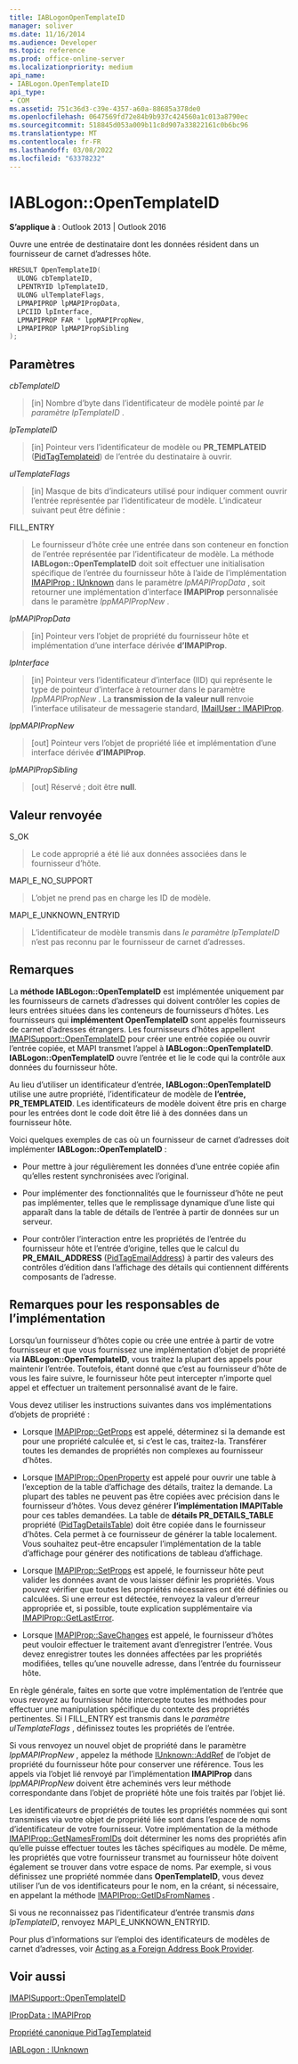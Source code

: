 ```yaml
---
title: IABLogonOpenTemplateID
manager: soliver
ms.date: 11/16/2014
ms.audience: Developer
ms.topic: reference
ms.prod: office-online-server
ms.localizationpriority: medium
api_name:
- IABLogon.OpenTemplateID
api_type:
- COM
ms.assetid: 751c36d3-c39e-4357-a60a-88685a378de0
ms.openlocfilehash: 0647569fd72e84b9b937c424560a1c013a8790ec
ms.sourcegitcommit: 518845d053a009b11c8d907a33822161c0b6bc96
ms.translationtype: MT
ms.contentlocale: fr-FR
ms.lasthandoff: 03/08/2022
ms.locfileid: "63378232"
---
```

# <a name="iablogonopentemplateid"></a>IABLogon::OpenTemplateID

  
  
**S’applique à** : Outlook 2013 | Outlook 2016 
  
Ouvre une entrée de destinataire dont les données résident dans un fournisseur de carnet d’adresses hôte.
  
```cpp
HRESULT OpenTemplateID(
  ULONG cbTemplateID,
  LPENTRYID lpTemplateID,
  ULONG ulTemplateFlags,
  LPMAPIPROP lpMAPIPropData,
  LPCIID lpInterface,
  LPMAPIPROP FAR * lppMAPIPropNew,
  LPMAPIPROP lpMAPIPropSibling
);
```

## <a name="parameters"></a>Paramètres

 _cbTemplateID_
  
> [in] Nombre d’byte dans l’identificateur de modèle pointé par  _le paramètre lpTemplateID_ . 
    
 _lpTemplateID_
  
> [in] Pointeur vers l’identificateur de modèle ou **PR_TEMPLATEID** ([PidTagTemplateid](pidtagtemplateid-canonical-property.md)) de l’entrée du destinataire à ouvrir.
    
 _ulTemplateFlags_
  
> [in] Masque de bits d’indicateurs utilisé pour indiquer comment ouvrir l’entrée représentée par l’identificateur de modèle. L’indicateur suivant peut être définie :
    
FILL_ENTRY 
  
> Le fournisseur d’hôte crée une entrée dans son conteneur en fonction de l’entrée représentée par l’identificateur de modèle. La méthode **IABLogon::OpenTemplateID** doit soit effectuer une initialisation spécifique de l’entrée du fournisseur hôte à l’aide de l’implémentation [IMAPIProp : IUnknown](imapipropiunknown.md) dans le paramètre _lpMAPIPropData_ , soit retourner une implémentation d’interface **IMAPIProp** personnalisée dans le paramètre _lppMAPIPropNew_ . 
    
 _lpMAPIPropData_
  
> [in] Pointeur vers l’objet de propriété du fournisseur hôte et implémentation d’une interface dérivée **d’IMAPIProp**.
    
 _lpInterface_
  
> [in] Pointeur vers l’identificateur d’interface (IID) qui représente le type de pointeur d’interface à retourner dans le paramètre _lppMAPIPropNew_ . La **transmission de la valeur null** renvoie l’interface utilisateur de messagerie standard, [IMailUser : IMAPIProp](imailuserimapiprop.md).
    
 _lppMAPIPropNew_
  
> [out] Pointeur vers l’objet de propriété liée et implémentation d’une interface dérivée **d’IMAPIProp**.
    
 _lpMAPIPropSibling_
  
> [out] Réservé ; doit être **null**.
    
## <a name="return-value"></a>Valeur renvoyée

S_OK 
  
> Le code approprié a été lié aux données associées dans le fournisseur d’hôte.
    
MAPI_E_NO_SUPPORT 
  
> L’objet ne prend pas en charge les ID de modèle.
    
MAPI_E_UNKNOWN_ENTRYID 
  
> L’identificateur de modèle transmis dans _le paramètre lpTemplateID_ n’est pas reconnu par le fournisseur de carnet d’adresses. 
    
## <a name="remarks"></a>Remarques

La **méthode IABLogon::OpenTemplateID** est implémentée uniquement par les fournisseurs de carnets d’adresses qui doivent contrôler les copies de leurs entrées situées dans les conteneurs de fournisseurs d’hôtes. Les fournisseurs qui **implémentent OpenTemplateID** sont appelés fournisseurs de carnet d’adresses étrangers. Les fournisseurs d’hôtes appellent [IMAPISupport::OpenTemplateID](imapisupport-opentemplateid.md) pour créer une entrée copiée ou ouvrir l’entrée copiée, et MAPI transmet l’appel à **IABLogon::OpenTemplateID**. **IABLogon::OpenTemplateID** ouvre l’entrée et lie le code qui la contrôle aux données du fournisseur hôte. 
  
Au lieu d’utiliser un identificateur d’entrée, **IABLogon::OpenTemplateID** utilise une autre propriété, l’identificateur de modèle de **l’entrée, PR_TEMPLATEID**. Les identificateurs de modèle doivent être pris en charge pour les entrées dont le code doit être lié à des données dans un fournisseur hôte.
  
Voici quelques exemples de cas où un fournisseur de carnet d’adresses doit implémenter **IABLogon::OpenTemplateID** : 
  
- Pour mettre à jour régulièrement les données d’une entrée copiée afin qu’elles restent synchronisées avec l’original.
    
- Pour implémenter des fonctionnalités que le fournisseur d’hôte ne peut pas implémenter, telles que le remplissage dynamique d’une liste qui apparaît dans la table de détails de l’entrée à partir de données sur un serveur.
    
- Pour contrôler l’interaction entre les propriétés de l’entrée du fournisseur hôte et l’entrée d’origine, telles que le calcul du **PR_EMAIL_ADDRESS** ([PidTagEmailAddress](pidtagemailaddress-canonical-property.md)) à partir des valeurs des contrôles d’édition dans l’affichage des détails qui contiennent différents composants de l’adresse.
    
## <a name="notes-to-implementers"></a>Remarques pour les responsables de l’implémentation

Lorsqu’un fournisseur d’hôtes copie ou crée une entrée à partir de votre fournisseur et que vous fournissez une implémentation d’objet de propriété via **IABLogon::OpenTemplateID**, vous traitez la plupart des appels pour maintenir l’entrée. Toutefois, étant donné que c’est au fournisseur d’hôte de vous les faire suivre, le fournisseur hôte peut intercepter n’importe quel appel et effectuer un traitement personnalisé avant de le faire.
  
Vous devez utiliser les instructions suivantes dans vos implémentations d’objets de propriété :
  
- Lorsque [IMAPIProp::GetProps](imapiprop-getprops.md) est appelé, déterminez si la demande est pour une propriété calculée et, si c’est le cas, traitez-la. Transférer toutes les demandes de propriétés non complexes au fournisseur d’hôtes. 
    
- Lorsque [IMAPIProp::OpenProperty](imapiprop-openproperty.md) est appelé pour ouvrir une table à l’exception de la table d’affichage des détails, traitez la demande. La plupart des tables ne peuvent pas être copiées avec précision dans le fournisseur d’hôtes. Vous devez générer **l’implémentation IMAPITable** pour ces tables demandées. La table de **détails PR_DETAILS_TABLE** propriété ([PidTagDetailsTable](pidtagdetailstable-canonical-property.md)) doit être copiée dans le fournisseur d’hôtes. Cela permet à ce fournisseur de générer la table localement. Vous souhaitez peut-être encapsuler l’implémentation de la table d’affichage pour générer des notifications de tableau d’affichage. 
    
- Lorsque [IMAPIProp::SetProps](imapiprop-setprops.md) est appelé, le fournisseur hôte peut valider les données avant de vous laisser définir les propriétés. Vous pouvez vérifier que toutes les propriétés nécessaires ont été définies ou calculées. Si une erreur est détectée, renvoyez la valeur d’erreur appropriée et, si possible, toute explication supplémentaire via [IMAPIProp::GetLastError](imapiprop-getlasterror.md).
    
- Lorsque [IMAPIProp::SaveChanges](imapiprop-savechanges.md) est appelé, le fournisseur d’hôtes peut vouloir effectuer le traitement avant d’enregistrer l’entrée. Vous devez enregistrer toutes les données affectées par les propriétés modifiées, telles qu’une nouvelle adresse, dans l’entrée du fournisseur hôte. 
    
En règle générale, faites en sorte que votre implémentation de l’entrée que vous revoyez au fournisseur hôte intercepte toutes les méthodes pour effectuer une manipulation spécifique du contexte des propriétés pertinentes. Si l FILL_ENTRY est transmis dans le _paramètre ulTemplateFlags_ , définissez toutes les propriétés de l’entrée. 
  
Si vous renvoyez un nouvel objet de propriété dans le paramètre _lppMAPIPropNew_ , appelez la méthode [IUnknown::AddRef](https://msdn.microsoft.com/library/ms691379%28VS.85%29.aspx) de l’objet de propriété du fournisseur hôte pour conserver une référence. Tous les appels via l’objet lié renvoyé par l’implémentation **IMAPIProp** dans  _lppMAPIPropNew_ doivent être acheminés vers leur méthode correspondante dans l’objet de propriété hôte une fois traités par l’objet lié. 
  
Les identificateurs de propriétés de toutes les propriétés nommées qui sont transmises via votre objet de propriété liée sont dans l’espace de noms d’identificateur de votre fournisseur. Votre implémentation de la méthode [IMAPIProp::GetNamesFromIDs](imapiprop-getnamesfromids.md) doit déterminer les noms des propriétés afin qu’elle puisse effectuer toutes les tâches spécifiques au modèle. De même, les propriétés que votre fournisseur transmet au fournisseur hôte doivent également se trouver dans votre espace de noms. Par exemple, si vous définissez une propriété nommée dans **OpenTemplateID**, vous devez utiliser l’un de vos identificateurs pour le nom, en la créant, si nécessaire, en appelant la méthode [IMAPIProp::GetIDsFromNames](imapiprop-getidsfromnames.md) . 
  
Si vous ne reconnaissez pas l’identificateur d’entrée transmis  _dans lpTemplateID_, renvoyez MAPI_E_UNKNOWN_ENTRYID.
  
Pour plus d’informations sur l’emploi des identificateurs de modèles de carnet d’adresses, voir [Acting as a Foreign Address Book Provider](acting-as-a-foreign-address-book-provider.md).
  
## <a name="see-also"></a>Voir aussi



[IMAPISupport::OpenTemplateID](imapisupport-opentemplateid.md)
  
[IPropData : IMAPIProp](ipropdataimapiprop.md)
  
[Propriété canonique PidTagTemplateid](pidtagtemplateid-canonical-property.md)
  
[IABLogon : IUnknown](iablogoniunknown.md)


